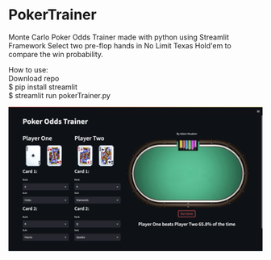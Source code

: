 # PokerTrainer
Monte Carlo Poker Odds Trainer made with python using Streamlit Framework
Select two pre-flop hands in No Limit Texas Hold'em to compare the win probability.

How to use: <br />
Download repo <br />
$ pip install streamlit <br />
$ streamlit run pokerTrainer.py

![alt text](https://github.com/AdamMualem/PokerTrainer/blob/main/pokerTrainerScreenShot.png?raw=true)
